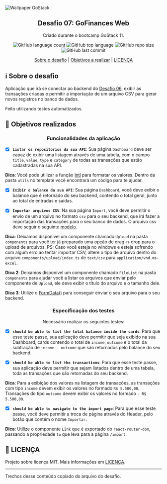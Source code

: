 ![Wallpaper GoStack](https://user-images.githubusercontent.com/58411170/79023960-f326d100-7b57-11ea-9a3b-d3fd0d6bf6bd.png)

<h2 align="center">
  Desafio 07: GoFinances Web
</h2> 

<p align="center">
  Criado durante o bootcamp GoStack 11.
</p>

<p align="center">
 
  <img alt="GitHub language count" src="https://img.shields.io/github/languages/count/gabriel-antero/challenge07-GoFinances-Web">
  <img alt="GitHub top language" src="https://img.shields.io/github/languages/top/gabriel-antero/challenge07-GoFinances-Web"> 
  <img alt="GitHub repo size" src="https://img.shields.io/github/repo-size/gabriel-antero/challenge07-GoFinances-Web">
  <img alt="GitHub last commit" src="https://img.shields.io/github/last-commit/gabriel-antero/challenge07-GoFinances-Web">
  
</p>

<p align="center">
  <a href="https://github.com/gabriel-antero/challenge07-GoFinances-Web#information_source-sobre-o-desafio">Sobre o desafio<a/> |
  <a href="https://github.com/gabriel-antero/challenge07-GoFinances-Web#dart-objetivos-realizados">Objetivos a realizar<a/> |
  <a href="https://github.com/gabriel-antero/challenge07-GoFinances-Web#memo-licen%C3%A7a">LICENÇA<a/>
</p>

## :information_source: Sobre o desafio
Aplicação que irá se conectar ao backend do [Desafio 06](https://github.com/gabriel-antero/challenge06-nodeJS), exibir as transações criadas e permitir a importação de um arquivo CSV para gerar novos registros no banco de dados.

Feito utilizando testes automatizados.

## :dart: Objetivos realizados
<h3 align="center">Funcionalidades da aplicação</h3>

- [X] **`Listar os repositórios da sua API`**: Sua página `Dashboard` deve ser capaz de exibir uma listagem através de uma tabela, com o campo `title`, `value`, `type` e `category` de todas as transações que estão cadastradas na sua API.

**Dica**: Você pode utilizar a função [Intl](https://developer.mozilla.org/pt-BR/docs/Web/JavaScript/Reference/Global_Objects/NumberFormat) para formatar os valores. Dentro da pasta `utils` no template você encontrará um código para te ajudar.

- [X] **`Exibir o balance da sua API`**: Sua página `Dashboard`, você deve exibir o balance que é retornado do seu backend, contendo o total geral, junto ao total de entradas e saídas.

- [X] **`Importar arquivos CSV`**: Na sua página `Import`, você deve permitir o envio de um arquivo no formato `csv` para o seu backend, que irá fazer a importação das transações para o seu banco de dados. O arquivo csv deve seguir o seguinte [modelo](https://github.com/Rocketseat/bootcamp-gostack-desafios/blob/master/desafio-database-upload/assets/file.csv).

**Dica**: Deixamos disponível um componente chamado `Upload` na pasta `components` para você ter já preparado uma opção de drag-n-drop para o upload de arquivos. PS: Caso você esteja no windows e esteja sofrendo com algum erro ao tentar importar CSV, altere o tipo de arquivo dentro do arquivo `components/upload/index.ts` de `text/csv` para `application/vnd.ms-excel`.

**Dica 2**: Deixamos disponível um componente chamado `FileList` na pasta `components` para ajudar você a listar os arquivos que enviar pelo componente de `Upload`, ele deve exibir o título do arquivo e o tamanho dele.

**Dica 3**: Utilize o [FormData()](https://developer.mozilla.org/pt-BR/docs/Web/API/FormData/FormData) para conseguir enviar o seu arquivo para o seu backend.

<h3 align="center">Específicação dos testes</h3>
<p align="center">Necessário realizar os seguintes testes:

- [X] **`should be able to list the total balance inside the cards`**: Para que esse teste passe, sua aplicação deve permitir que seja exibido na sua Dashboard, cards contendo o total de `income`, `outcome` e o total da subtração de `income - outcome` que são retornados pelo balance do seu backend.

* [X] **`should be able to list the transactions`**: Para que esse teste passe, sua aplicação deve permitir que sejam listados dentro de uma tabela, toda as transações que são retornadas do seu backend.

**Dica**: Para a exibição dos valores na listagem de transações, as transações com tipo `income` devem exibir os valores no formado `R$ 5.500,00`. Transações do tipo `outcome` devem exibir os valores no formado `- R$ 5.500,00`.

- [X] **`should be able to navigate to the import page`**: Para que esse teste passe, você deve permitir a troca de página através do Header, pelo botão que contém o nome `Importar`.

**Dica**: Utilize o componente `Link` que é exportado do `react-router-dom`, passando a propriedade `to` que leva para a página `/import`.

## :memo: LICENÇA

Projeto sobre licença MIT. Mais informações em [LICENÇA](https://github.com/gabriel-antero/challenge07-GoFinances-Web/blob/master/LICENSE).

---

Trechos desse conteúdo copiado do arquivo do desafio.
